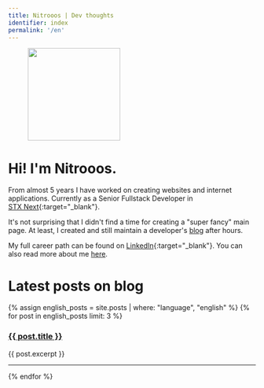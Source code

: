 ```yaml
---
title: Nitrooos | Dev thoughts
identifier: index
permalink: '/en'
---
```


<aside class="authors__image">
  <figure>
    <img
      src="{{ site.baseurl }}/assets/img/nitrooos.png"
      alt=""
      width="188"
      height="188" />
    <br />
  </figure>
</aside>

# Hi! I'm Nitrooos.

From almost 5 years I have worked on creating websites and internet applications.
Currently as a Senior Fullstack Developer in
[STX&nbsp;Next](https://stxnext.com){:target="_blank"}.

It's not surprising that I didn't find a time for creating a "super fancy"
main page. At least, I created and still maintain a developer's
[blog](/en/blog/) after hours.

My full career path can be found on
[LinkedIn](https://www.linkedin.com/in/bartosz-kostaniak-623b8bb0/){:target="_blank"}.
You can also read more about me [here](/authors/en/nitrooos).

# Latest posts on blog
{% assign english_posts = site.posts | where: "language", "english" %}
{% for post in english_posts limit: 3 %}
  <article class="blog__post-lead">
    <h3 class="blog__post-title">
      <a
        href="{{ post.url }}">
        {{ post.title }}
      </a>
    </h3>
    <p>{{ post.excerpt }}</p>
  </article>
  <hr/>
{% endfor %}
